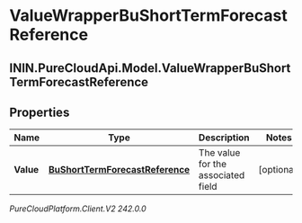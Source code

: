 # ValueWrapperBuShortTermForecastReference

## ININ.PureCloudApi.Model.ValueWrapperBuShortTermForecastReference

## Properties

|Name | Type | Description | Notes|
|------------ | ------------- | ------------- | -------------|
| **Value** | [**BuShortTermForecastReference**](BuShortTermForecastReference) | The value for the associated field | [optional] |



_PureCloudPlatform.Client.V2 242.0.0_
